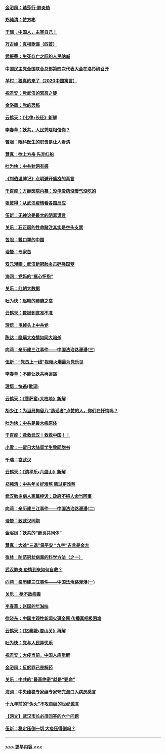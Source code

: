 #### [金浴凤：踏莎行‧肺炎劫](../pages/nsc993/n11858227.md?t=02102355) 
#### [郑纯清：赞方彬](../pages/nsc993/n11856803.md?t=02102355) 
#### [千瑞；中国人，主宰自己！](../pages/nsc993/n11856793.md?t=02102355) 
#### [万古缘：真相歌谣（四首）](../pages/nsc993/n11856263.md?t=02102355) 
#### [武振荣：生死存亡之际的人民呐喊](../pages/nsc993/n11856256.md?t=02102355) 
#### [中国民主党全国联合总部第四次代表大会在洛杉矶召开](../pages/nsc993/n11856344.md?t=02102355) 
#### [羊村：狼真的来了（2020中国寓言）](../pages/nsc993/n11856229.md?t=02102355) 
#### [祝君安：斥武汉的邪恶之徒](../pages/nsc993/n11855861.md?t=02102355) 
#### [金浴凤：党的恐怖](../pages/nsc993/n11855849.md?t=02102355) 
#### [云鹤天：《七律▪长征》新解](../pages/nsc993/n11855479.md?t=02102355) 
#### [李春草：妖共，人民凭啥相信你？](../pages/nsc993/n11855196.md?t=02102355) 
#### [苦胆：眼科医生的职责是让人看清](../pages/nsc993/n11853840.md?t=02102355) 
#### [慧真：欲上方舟 先弃红船](../pages/nsc993/n11853483.md?t=02102355) 
#### [吐为快：中共封网有感](../pages/nsc993/n11852575.md?t=02102355) 
#### [《刘伯温碑记》点明避开瘟疫的真言](../pages/nsc993/n11852128.md?t=02102355) 
#### [千百度：方舱医院内幕：没电没药没暖气没吃的](../pages/nsc993/n11850211.md?t=02102355) 
#### [张彼得：从武汉疫情看各国反应](../pages/nsc993/n11850102.md?t=02102355) 
#### [伍新：无神论是最大的阴毒谎言](../pages/nsc993/n11846129.md?t=02102355) 
#### [关乐：石正丽的性命赌注其实是空头支票](../pages/nsc993/n11846109.md?t=02102355) 
#### [苦胆：戴口罩的中国](../pages/nsc993/n11845576.md?t=02102355) 
#### [理悟：专家苦](../pages/nsc993/n11845564.md?t=02102355) 
#### [双元漫画：武汉新冠肺炎击碎强国梦](../pages/nsc993/n11843320.md?t=02102355) 
#### [海网：党妈的“瘟心怀抱”](../pages/nsc993/n11840740.md?t=02102355) 
#### [关乐：红朝大数据](../pages/nsc993/n11840675.md?t=02102355) 
#### [吐为快：赵粉的肺腑之哀](../pages/nsc993/n11840618.md?t=02102355) 
#### [云鹤天：数据到底准不准](../pages/nsc993/n11840325.md?t=02102355) 
#### [理悟：甩掉头上中共党](../pages/nsc993/n11838826.md?t=02102355) 
#### [陈达：隐瞒大疫情如同大暗杀](../pages/nsc993/n11838771.md?t=02102355) 
#### [向莉：亲历建三江事件——中国法治路漫漫(三)](../pages/nsc993/n11831825.md?t=02102355) 
#### [伍新：“党员上一线”视频火爆最为党乐见](../pages/nsc993/n11838200.md?t=02102355) 
#### [李春草：不能让妖共再逍遥](../pages/nsc993/n11838102.md?t=02102355) 
#### [理悟：快逃(歌词)](../pages/nsc993/n11838083.md?t=02102355) 
#### [云鹤天：《菩萨蛮▪大柏地》新解](../pages/nsc993/n11838059.md?t=02102355) 
#### [胡少江：为当局拘留八“造谣者”点赞的人，你们在忏悔吗？](../pages/nsc993/n11836801.md?t=02102355) 
#### [吐为快：中共是最大病原体](../pages/nsc993/n11836748.md?t=02102355) 
#### [千百度：救救武汉！救救中国！！](../pages/nsc993/n11836145.md?t=02102355) 
#### [小雪：一留日大陆留学生致同胞书](../pages/nsc993/n11834624.md?t=02102355) 
#### [千瑞：哀武汉](../pages/nsc993/n11833647.md?t=02102355) 
#### [云鹤天：《清平乐▪六盘山》新解](../pages/nsc993/n11833611.md?t=02102355) 
#### [郑纯清：中共年关好难熬 熬过更难熬](../pages/nsc993/n11833489.md?t=02102355) 
#### [武汉肺炎病人家属控诉：政府不把人命当回事](../pages/nsc993/n11833205.md?t=02102355) 
#### [向莉：亲历建三江事件——中国法治路漫漫(二)](../pages/nsc993/n11829102.md?t=02102355) 
#### [理悟：致武汉同胞](../pages/nsc993/n11831522.md?t=02102355) 
#### [金浴凤：妖共的“肺炎共同体”](../pages/nsc993/n11829448.md?t=02102355) 
#### [慧真：大难“三退”保平安 “九字”吉言是金方](../pages/nsc993/n11829501.md?t=02102355) 
#### [张林：防范冠状病毒的科学方法（之一）](../pages/nsc993/n11828618.md?t=02102355) 
#### [武汉肺炎 疫情到来如何自救？](../pages/nsc993/n11827632.md?t=02102355) 
#### [向莉：亲历建三江事件——中国法治路漫漫(一)](../pages/nsc993/n11827190.md?t=02102355) 
#### [关乐： 枪不敌病毒](../pages/nsc993/n11826746.md?t=02102355) 
#### [李春草：赵国的年滋味](../pages/nsc993/n11826321.md?t=02102355) 
#### [徐晓东：中国主观性新闻火遍全网 传播真相极困难](../pages/nsc993/n11826508.md?t=02102355) 
#### [云鹤天：《忆秦娥▪娄山关》再解](../pages/nsc993/n11824682.md?t=02102355) 
#### [吐为快：党与人民异忧乐](../pages/nsc993/n11824660.md?t=02102355) 
#### [祝君安：大疫当前，中国人应觉醒](../pages/nsc993/n11821946.md?t=02102355) 
#### [金浴凤：反躬罪己是解药](../pages/nsc993/n11820280.md?t=02102355) 
#### [关乐：中共的“最高绝密”就是“要命”](../pages/nsc993/n11816946.md?t=02102355) 
#### [海网：中央维稳专家组专家夸完海口入病房感言](../pages/nsc993/n11815138.md?t=02102355) 
#### [十九年前的“伪火”不攻自破的世纪谎言](../pages/nsc993/n11813238.md?t=02102355) 
#### [【网文】武汉市长必须回答的六个问题](../pages/nsc993/n11813848.md?t=02102355) 
#### [伍新：稳定压倒一切 大疫压得倒吗？](../pages/nsc993/n11812634.md?t=02102355) 

----
#### [ >>> 更早内容 <<< ](../indexes/nsc993-earlier.md)
